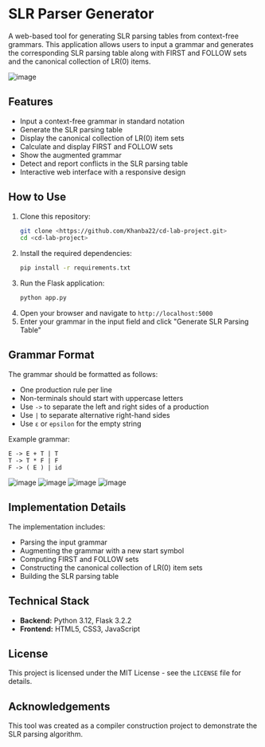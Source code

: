 # SLR Parser Generator

A web-based tool for generating SLR parsing tables from context-free grammars. This application allows users to input a grammar and generates the corresponding SLR parsing table along with FIRST and FOLLOW sets and the canonical collection of LR(0) items.

![image](https://github.com/user-attachments/assets/2af9f96b-cf24-4af6-8aac-3fc2fcd36f4a)


## Features

- Input a context-free grammar in standard notation
- Generate the SLR parsing table
- Display the canonical collection of LR(0) item sets
- Calculate and display FIRST and FOLLOW sets
- Show the augmented grammar
- Detect and report conflicts in the SLR parsing table
- Interactive web interface with a responsive design

## How to Use

1. Clone this repository:
   ```sh
   git clone <https://github.com/Khanba22/cd-lab-project.git>
   cd <cd-lab-project>
   ```
2. Install the required dependencies:
   ```sh
   pip install -r requirements.txt
   ```
3. Run the Flask application:
   ```sh
   python app.py
   ```
4. Open your browser and navigate to `http://localhost:5000`
5. Enter your grammar in the input field and click "Generate SLR Parsing Table"

## Grammar Format

The grammar should be formatted as follows:
- One production rule per line
- Non-terminals should start with uppercase letters
- Use `->` to separate the left and right sides of a production
- Use `|` to separate alternative right-hand sides
- Use `ε` or `epsilon` for the empty string

Example grammar:
```
E -> E + T | T
T -> T * F | F
F -> ( E ) | id
```
![image](https://github.com/user-attachments/assets/f3b66381-6e17-450a-994e-c1298038ffc2)
![image](https://github.com/user-attachments/assets/630b773c-d403-4201-aa4a-334f061d7550)
![image](https://github.com/user-attachments/assets/e625c3d6-fc1e-4a2b-994c-5a7dd1c75294)
![image](https://github.com/user-attachments/assets/ebdf981d-9ea6-4140-9499-69515d98303e)


## Implementation Details

The implementation includes:
- Parsing the input grammar
- Augmenting the grammar with a new start symbol
- Computing FIRST and FOLLOW sets
- Constructing the canonical collection of LR(0) item sets
- Building the SLR parsing table

## Technical Stack

- **Backend:** Python 3.12, Flask 3.2.2
- **Frontend:** HTML5, CSS3, JavaScript

## License

This project is licensed under the MIT License - see the `LICENSE` file for details.

## Acknowledgements

This tool was created as a compiler construction project to demonstrate the SLR parsing algorithm.

